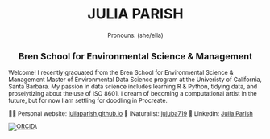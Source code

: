 <h1 align="center"> JULIA PARISH </h1>
<p align="center"> <small> Pronouns: (she/ella) </p>
<h2 align="center"> Bren School for Environmental Science & Management </h2>

<p align="left"> Welcome! 
I recently graduated from the Bren School for Environmental Science & Management Master of Environmental Data Science program at the Univeristy of California, Santa Barbara. My passion in data science includes learning R & Python, tidying data, and proselytizing about the use of ISO 8601. I dream of becoming a computational artist in the future, but for now I am settling for doodling in Procreate. 
  
</p>

👩‍💻 Personal website: [juliaparish.github.io](https://juliaparish.github.io/)
🌼 iNaturalist: [jujuba719](https://www.inaturalist.org/people/jujuba/)
🏢 LinkedIn: [Julia Parish](https://www.linkedin.com/in/julia-a-parish/)

[![ORCID](https://img.shields.io/badge/ORCID-0000--0002--8323--6574-green.svg)](https://orcid.org/0000-0002-8323-6574)\

</html>
<!--
working in a MD file, using html language

**juliaparish/juliaparish** is a ✨ _special_ ✨ repository because its `README.md` (this file) appears on your GitHub profile.

Here are some ideas to get you started:

- 🔭 I’m currently working on ...
- 🌱 I’m currently learning ...
- 👯 I’m looking to collaborate on ...
- 🤔 I’m looking for help with ...
- 💬 Ask me about ...
- 📫 How to reach me: ...
- 😄 Pronouns: ...
- ⚡ Fun fact: ...
-->
